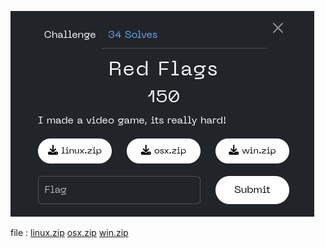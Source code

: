 ![](Screenshot_2024-11-14_17-24-43.png)

file : [linux.zip](linux.zip)
[osx.zip](https://mega.nz/file/f8xhUZxa#7VMz-986R-ZMy0AS1uhgcNTWOE0APHw8RHGzfuj0CDI)
[win.zip](win.zip)
